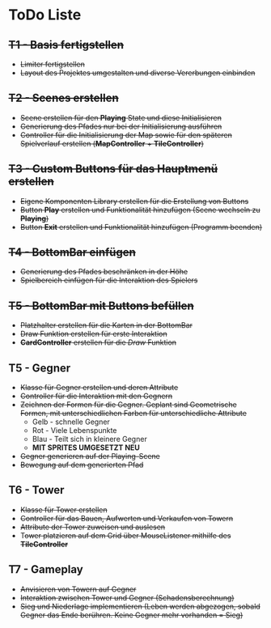 # ToDo Liste

## ~~T1 - Basis fertigstellen~~

- ~~Limiter fertigstellen~~
- ~~Layout des Projektes umgestalten und diverse Vererbungen einbinden~~

## ~~T2 - Scenes erstellen~~

- ~~Scene erstellen für den **Playing** State und diese Initialisieren~~
- ~~Generierung des Pfades nur bei der Initialisierung ausführen~~
- ~~Controller für die Initialisierung der Map sowie für den späteren Spielverlauf erstellen
(**MapController** + **TileController**)~~

## ~~T3 - Custom Buttons für das Hauptmenü erstellen~~

- ~~Eigene Komponenten Library erstellen für die Erstellung von Buttons~~
- ~~Button **Play** erstellen und Funktionalität hinzufügen (Scene wechseln zu **Playing**)~~
- ~~Button **Exit** erstellen und Funktionalität hinzufügen (Programm beenden)~~

## ~~T4 - BottomBar einfügen~~

- ~~Generierung des Pfades beschränken in der Höhe~~
- ~~Spielbereich einfügen für die Interaktion des Spielers~~

## ~~T5 - BottomBar mit Buttons befüllen~~

- ~~Platzhalter erstellen für die Karten in der BottomBar~~
- ~~Draw Funktion erstellen für erste Interaktion~~
- ~~**CardController** erstellen für die *Draw* Funktion~~

## T5 - Gegner

- ~~Klasse für Gegner erstellen und deren Attribute~~
- ~~Controller für die Interaktion mit den Gegnern~~
- ~~Zeichnen der Formen für die Gegner. Geplant sind Geometrische Formen, mit unterschiedlichen Farben für unterschiedliche Attribute~~
  - Gelb - schnelle Gegner
  - Rot - Viele Lebenspunkte
  - Blau - Teilt sich in kleinere Gegner
  - **MIT SPRITES UMGESETZT NEU**
- ~~Gegner generieren auf der Playing-Scene~~
- ~~Bewegung auf dem generierten Pfad~~

## T6 - Tower

- ~~Klasse für Tower erstellen~~
- ~~Controller für das Bauen, Aufwerten und Verkaufen von Towern~~
- ~~Attribute der Tower zuweisen und auslesen~~
- T~~ower platzieren auf dem Grid über MouseListener mithilfe des **TileController**~~

## T7 - Gameplay

- ~~Anvisieren von Towern auf Gegner~~
- ~~Interaktion zwischen Tower und Gegner (Schadensberechnung)~~
- ~~Sieg und Niederlage implementieren (Leben werden abgezogen, sobald Gegner das Ende berühren. Keine Gegner mehr vorhanden = Sieg)~~
